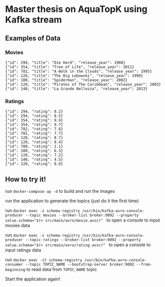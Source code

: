 # Master thesis on AquaTopK using Kafka stream

## Examples of Data

### Movies
```
{"id": 294, "title": "Die Hard", "release_year": 1988}
{"id": 354, "title": "Tree of Life", "release_year": 2011}
{"id": 782, "title": "A Walk in the Clouds", "release_year": 1995}
{"id": 128, "title": "The Big Lebowski", "release_year": 1998}
{"id": 100, "title": "Spiderman", "release_year": 2002}
{"id": 120, "title": "Pirates of The Caribbean", "release_year": 2003}
{"id": 140, "title": "La Grande Bellezza", "release_year": 2013}
```

### Ratings
```
{"id": 294, "rating": 8.2}
{"id": 294, "rating": 8.5}
{"id": 354, "rating": 9.9}
{"id": 354, "rating": 9.7}
{"id": 782, "rating": 7.8}
{"id": 782, "rating": 7.7}
{"id": 128, "rating": 8.7}
{"id": 128, "rating": 8.4}
{"id": 780, "rating": 2.1}
{"id": 100, "rating": 6.3}
{"id": 120, "rating": 7.2}
{"id": 140, "rating": 4.5}
{"id": 120, "rating": 8.9}
```
## How to try it!

run `docker-compose up -d` to build and run the images

run the application to generate the topics (just do it the first time)

run `docker exec -i schema-registry /usr/bin/kafka-avro-console-producer --topic movies --broker-list broker:9092 --property value.schema="$(< src/main/avro/movie.avsc)"
` to open a console to input movies data

run `docker exec -i schema-registry /usr/bin/kafka-avro-console-producer --topic ratings --broker-list broker:9092 --property value.schema="$(< src/main/avro/rating.avsc)"
` to open a console to input ratings data

run `docker exec -it schema-registry /usr/bin/kafka-avro-console-consumer --topic TOPIC_NAME --bootstrap-server broker:9092 --from-beginning` to read data from `TOPIC_NAME` topic

Start the application again!